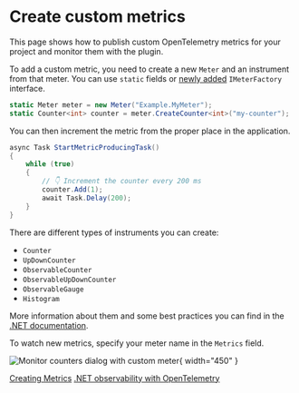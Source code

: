# Create custom metrics

This page shows how to publish custom OpenTelemetry metrics for your project and monitor them with the plugin.

To add a custom metric, you need to create a new `Meter` and an instrument from that meter. You can use `static` fields
or [newly added](https://github.com/dotnet/runtime/issues/77514) `IMeterFactory` interface.

```c#
static Meter meter = new Meter("Example.MyMeter");
static Counter<int> counter = meter.CreateCounter<int>("my-counter");
```

You can then increment the metric from the proper place in the application.

```c#
async Task StartMetricProducingTask()
{
    while (true)
    {
        // 👇 Increment the counter every 200 ms
        counter.Add(1);
        await Task.Delay(200);
    }
}
```

There are different types of instruments you can create:

* `Counter`
* `UpDownCounter`
* `ObservableCounter`
* `ObservableUpDownCounter`
* `ObservableGauge`
* `Histogram`

More information about them and some best practices you can find in
the [.NET documentation](https://learn.microsoft.com/en-us/dotnet/core/diagnostics/metrics-instrumentation).

To watch new metrics, specify your meter name in the `Metrics` field.

![Monitor counters dialog with custom meter](custom-meter.png){ width="450" }

<seealso>
  <category ref="ext">
    <a href="https://learn.microsoft.com/en-us/dotnet/core/diagnostics/metrics-instrumentation">Creating Metrics</a>
    <a href="https://learn.microsoft.com/en-us/dotnet/core/diagnostics/observability-with-otel">.NET observability with OpenTelemetry</a>
  </category>
</seealso>